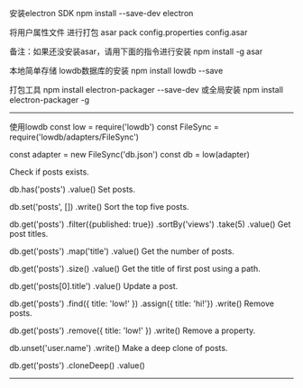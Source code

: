 安装electron SDK
npm install --save-dev electron

将用户属性文件 进行打包
asar pack config.properties config.asar

备注：如果还没安装asar，请用下面的指令进行安装
npm install -g asar

本地简单存储 lowdb数据库的安装
npm install lowdb --save

打包工具
npm install electron-packager --save-dev
或全局安装
npm install electron-packager -g



--------------------------------------------------------------------------------------
使用lowdb
const low = require('lowdb')
const FileSync = require('lowdb/adapters/FileSync')
 
const adapter = new FileSync('db.json')
const db = low(adapter)

Check if posts exists.

db.has('posts')
  .value()
Set posts.

db.set('posts', [])
  .write()
Sort the top five posts.

db.get('posts')
  .filter({published: true})
  .sortBy('views')
  .take(5)
  .value()
Get post titles.

db.get('posts')
  .map('title')
  .value()
Get the number of posts.

db.get('posts')
  .size()
  .value()
Get the title of first post using a path.

db.get('posts[0].title')
  .value()
Update a post.

db.get('posts')
  .find({ title: 'low!' })
  .assign({ title: 'hi!'})
  .write()
Remove posts.

db.get('posts')
  .remove({ title: 'low!' })
  .write()
Remove a property.

db.unset('user.name')
  .write()
Make a deep clone of posts.

db.get('posts')
  .cloneDeep()
  .value()


--------------------------------------------------------------------------------------